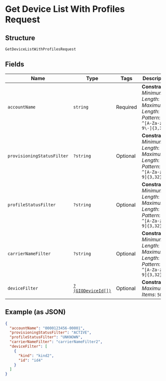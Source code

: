 
# Get Device List With Profiles Request

## Structure

`GetDeviceListWithProfilesRequest`

## Fields

| Name | Type | Tags | Description | Getter | Setter |
|  --- | --- | --- | --- | --- | --- |
| `accountName` | `string` | Required | **Constraints**: *Minimum Length*: `3`, *Maximum Length*: `32`, *Pattern*: `^[A-Za-z0-9\-]{3,32}$` | getAccountName(): string | setAccountName(string accountName): void |
| `provisioningStatusFilter` | `?string` | Optional | **Constraints**: *Minimum Length*: `3`, *Maximum Length*: `32`, *Pattern*: `^[A-Za-z0-9]{3,32}$` | getProvisioningStatusFilter(): ?string | setProvisioningStatusFilter(?string provisioningStatusFilter): void |
| `profileStatusFilter` | `?string` | Optional | **Constraints**: *Minimum Length*: `3`, *Maximum Length*: `32`, *Pattern*: `^[A-Za-z0-9]{3,32}$` | getProfileStatusFilter(): ?string | setProfileStatusFilter(?string profileStatusFilter): void |
| `carrierNameFilter` | `?string` | Optional | **Constraints**: *Minimum Length*: `3`, *Maximum Length*: `32`, *Pattern*: `^[A-Za-z0-9]{3,32}$` | getCarrierNameFilter(): ?string | setCarrierNameFilter(?string carrierNameFilter): void |
| `deviceFilter` | [`?(GIODeviceId[])`](../../doc/models/gio-device-id.md) | Optional | **Constraints**: *Maximum Items*: `50` | getDeviceFilter(): ?array | setDeviceFilter(?array deviceFilter): void |

## Example (as JSON)

```json
{
  "accountName": "0000123456-00001",
  "provisioningStatusFilter": "ACTIVE",
  "profileStatusFilter": "UNKNOWN",
  "carrierNameFilter": "carrierNameFilter2",
  "deviceFilter": [
    {
      "kind": "kind2",
      "id": "id4"
    }
  ]
}
```

